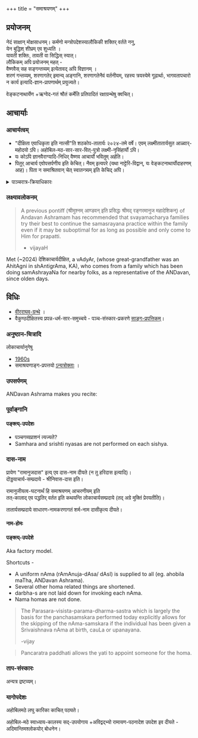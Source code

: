 +++
title = "समाश्रयणम्"
+++
## प्रयोजनम्
नेदं साक्षान् मोक्षसाधनम्। 
कर्मणो मन्त्रोपदेशस्यालौकिकी शक्तिर् वर्तते ननु,  
येन बुद्धिश् शीघ्रम् एव शुध्यति ।  
यावती शक्तिः, तावती वा सिद्धिस् स्यात्।  
लौकिकम् अपि प्रयोजनम् महत् -  
वैष्णवैस् सह सङ्गन्तव्यम् इत्येतावद् अपि विज्ञानम् ।  
शरणं गन्तव्यम्, शरणागतेर् इमान्य् अङ्गानि, शरणागतेनैवं वर्तनीयम्, रहस्य त्रयस्येमे गूढार्थाः, भागवतापचारो न कार्य इत्यादि-ज्ञान-प्रापणार्थम् प्रयुज्यते।  

वेङ्कटनाथार्येण +ऋग्वेद-गतं श्रौतं कर्मेति प्रतिपादितं रक्षाग्रन्थेषु क्वचित्। 

## आचार्याः
### आचार्यत्वम्
- "दीक्षिता एवाधिकृता इति नात्सी"ति शठकोप-तातार्यः २०२४-तमे वर्षे। एवम् लक्ष्मीतातार्यसुत आळ्वार्-महोदयो ऽपि। अहोबिल-मठ-सार-सार-वित्-पुत्रो लक्ष्मी-नृसिंहार्यो ऽपि। 
- यः कोऽपि ज्ञानवैराग्यादि-निधिर् वैष्णव आचार्यो भवितुम् अर्हति।
- पितुर् आचार्य एवोपसर्पणीय इति केचित्। नैवम् इत्यपरे (यथा नाट्टेरि-विद्वान्, यः वेङ्कटनाथार्योदाहरणम् आह)। पिता न समाश्रितवान् चेत् स्वातन्त्र्यम् इति केचिद् अपि।


<details><summary>पाञ्चरात्र-क्रियाधिकारः</summary>

> That rule regarding the 5 gotras belonging to kanva shakha of sukla yajur Veda is mentioned in jayakhya. And it is abt adhikara to touch moola vigraha in temple. Ramanuja, tatarya etc don't claim such rights in temples governed by jayakhya (eg. kAnchi varadarAja).
>
> There are other samhitas where any brahmana who has underwent pancaratra diksha is allowed certain rights.. and iirc sattvata allows any brahmana with diksha to become acharya. So madhva and Sri vaishnava acharyas use this rule.
>
> -ravilochanaH
</details>


### लक्ष्यावलोकनम्



> A previous pontiff (श्रीमुश्नम् आण्डवन् इति प्रसिद्धः श्रीमद् रङ्गरमानुज महादेशिकन्) of Andavan Ashramam has recommended that svayamacharya families try their best to continue the samasrayana practice within the family even if it may be suboptimal for as long as possible and only come to Him for prapatti.
>
> - vijayaH

Met (\~2024) देशिकाचार्यदीक्षित, a vAdyAr, (whose great-grandfather was an AhitAgni in shAntigrAma, KA), who comes from a family which has been doing samAshrayaNa for nearby folks, as a representative of the ANDavan, since olden days.

## विधिः
- [वीरराघव-ग्रन्थे](/rAmAnujIyam/kriyA/venkaTa-nAtha-shAkhA/uttamUru-vIrarAghavArya-prayoga-mAlA/09_pancha-saMskAra-prayogaH/) । 
- वैकुण्ठदीक्षितस्य प्रपन्न-धर्म-सार-समुच्चये - पञ्च-संस्कार-प्रकरणे [साङ्ग-प्रपत्तिकम्](/rAmAnujIyam/kriyA/venkaTa-nAtha-shAkhA/vaikuNTha-dIxita-prapanna-dharma-sAra-samuchchayaH/01_paribhAShA/16_pancha-saMskAra-prayogaH)।

### अनुष्ठान-चित्रादि
लोकाचार्यानुगेषु 

- [1960s](https://www.youtube.com/watch?time_continue=1&v=n7jG3GJ8NK0)
- समाश्रयणाङ्ग-प्रपत्तयो [ऽन्यत्रोक्ताः](../lokAryAnuga-bhedaH) । 

### उपसर्पणम्
ANDavan Ashrama makes you recite:

<div class="js_include" url="/purANam_vaiShNavam/mahAbhAratam/06-bhIShma-parva/03-bhagavad-gItA-parva/saMskRtam/vishvAsa-prastutiH/02_sAnkhya-yogaH_sarva-/07_kArpaNyadoShopaha.md"  newLevelForH1="5" includeTitle="false"> </div>  

### पूर्वाङ्गानि
#### पङ्क्त्य्-उपदेशः
- पञ्चगव्यप्राशनं त्यज्यते?
- Samhara and srishti nyasas are not performed on each sishya.

### दास-नाम
प्रायेण "रामानुजदास" इत्य् एव दास-नाम दीयते (न तु हरिदास इत्यादि)।  
दॊड्डयाचार्य-सम्प्रदाये - श्रीनिवास-दास इति। 

रामानुजीयत्व-घटनार्थं हि समाश्रयणम् आचरणीयम् इति  
तत्-कालाद् एव पद्धतिर् वर्तत इति कथयन्ति लोकाचार्यसम्प्रदाये (तद् अग्रे मुक्तिं प्रेरयतीति)।  

तातार्यसम्प्रदाये साधारण-नामकरणागतं शर्म-नाम दासीकृत्य दीयते। 


#### नाम-होमः

#### पङ्क्त्य्-उपदेशे
Aka factory model.

Shortcuts -

- A uniform nAma (rAmAnuja-dAsa/ dAsI) is supplied to all (eg. ahobila maTha, ANDavan Ashrama).
- Several other homa related things are shortened.
- darbha-s are not laid down for invoking each nAma.
- Nama homas are not done.

> The Parasara-visista-parama-dharma-sastra which is largely the basis for the panchasamskara performed today explicitly allows for the skipping of the nAma-samskara if the individual has been given a Srivaishnava nAma at birth, cauLa or upanayana.
>
> -vijay


> Pancaratra paddhati allows the yati to appoint someone for the homa.


### ताप-संस्कारः
अन्यत्र द्रष्टव्यम्। 

### यागोपदेशः
अहोबिलमठे लघु कारिका काचित् पठ्यते। 

अहोबिल-मठे स्वाध्याय-कालस्य सद्-उपयोगाय +अविद्वद्भ्यो रामायण-पठनादेश उपदेश इव दीयते - अदिमान्तिमश्लोकयोर् बोधनेन।  
